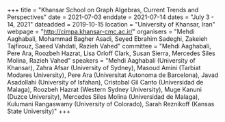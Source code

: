 +++
title = "Khansar School on Graph Algebras, Current Trends and Perspectives"
date = 2021-07-03
enddate = 2021-07-14
dates = "July 3 - 14, 2021"
dateadded = 2019-10-15
location = "University of Khansar, Iran"
webpage = "http://cimpa.khansar-cmc.ac.ir/"
organisers = "Mehdi Aaghabali, Mohammad Bagher Asadi, Seyed Ebrahim Sadeghi, Zakeieh Tajfirouz, Saeed Vahdati, Razieh Vahed"
committee = "Mehdi Aaghabali, Pere Ara, Roozbeh Hazrat, Lisa Orloff Clark, Susan Sierra, Mercedes Siles Molina, Razieh Vahed"
speakers = "Mehdi Aaghabali (University of Khansar), Zahra Afsar (University of Sydney), Masoud Amini (Tarbiat Modares University), Pere Ara (Universitat Autonoma de Barcelona), Javad Asadollahi (University of Isfahan), Cristobal Gil Canto (Universidad de Malaga), Roozbeh Hazrat (Western Sydney University), Muge Kanuni (Duzce University), Mercedes Siles Molina (Universidad de Malaga), Kulumani Rangaswamy (University of Colorado), Sarah Reznikoff (Kansas State University)"
+++
